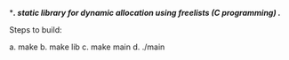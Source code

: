 ****.   static  library for dynamic allocation using freelists (C programming) .***  

Steps to build:

 a. make
 b. make lib
 c. make main
 d. ./main
